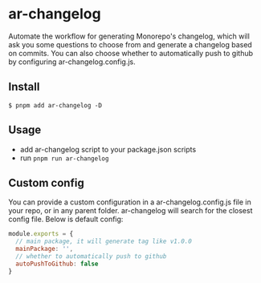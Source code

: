 # ar-changelog

Automate the workflow for generating Monorepo's changelog, which will ask you some questions to choose from and generate a changelog based on commits. You can also choose whether to automatically push to github by configuring ar-changelog.config.js.
## Install

```shell
$ pnpm add ar-changelog -D
```

## Usage

* add ar-changelog script to your package.json scripts
* run `pnpm run ar-changelog`

## Custom config

You can provide a custom configuration in a ar-changelog.config.js file in your repo, or in any parent folder. ar-changelog will search for the closest config file. Below is default config:

```js
module.exports = {
  // main package, it will generate tag like v1.0.0
  mainPackage: '',
  // whether to automatically push to github
  autoPushToGithub: false
}
```


